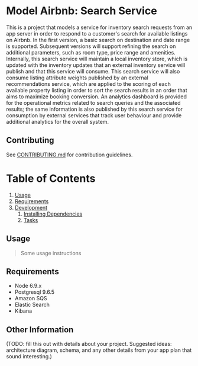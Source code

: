 # Model Airbnb: Search Service

This is a project that models a service for inventory search requests from an app server in order to respond to a customer's search for available listings on Airbnb. In the first version, a basic search on destination and date range is supported. Subsequent versions will support refining the search on additional parameters, such as room type, price range and amenities. Internally, this search service will maintain a local inventory store, which is updated with the inventory updates that an external inventory service will publish and that this service will consume. This search service will also consume listing attribute weights published by an external recommendations service, which are applied to the scoring of each available property listing in order to sort the search results in an order that aims to maximize booking conversion. An analytics dashboard is provided for the operational metrics related to search queries and the associated results; the same information is also published by this search service for consumption by external services that track user behaviour and provide additional analytics for the overall system.

## Contributing

See [CONTRIBUTING.md](CONTRIBUTING.md) for contribution guidelines.

# Table of Contents

1. [Usage](#Usage)
1. [Requirements](#requirements)
1. [Development](#development)
    1. [Installing Dependencies](#installing-dependencies)
    1. [Tasks](#tasks)

## Usage

> Some usage instructions

## Requirements

- Node 6.9.x
- Postgresql 9.6.5
- Amazon SQS
- Elastic Search
- Kibana

## Other Information

(TODO: fill this out with details about your project. Suggested ideas: architecture diagram, schema, and any other details from your app plan that sound interesting.)
